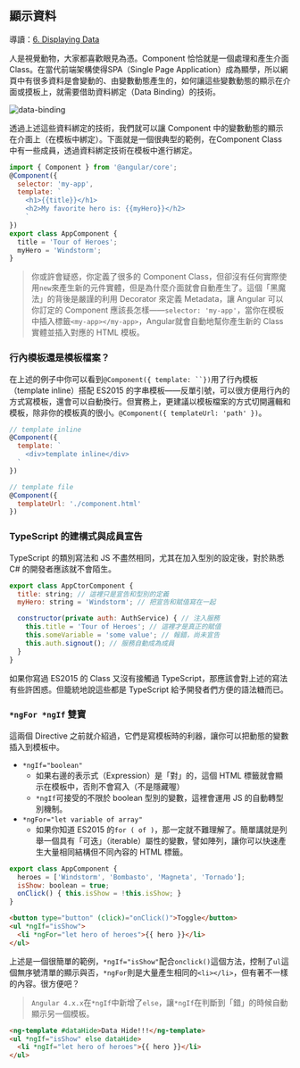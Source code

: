 ## 顯示資料
導讀：[6. Displaying Data](https://angular.io/docs/ts/latest/guide/displaying-data.html)

人是視覺動物，大家都喜歡眼見為憑。Component 恰恰就是一個處理和產生介面 Class。在當代前端架構使得SPA（Single Page Application）成為顯學，所以網頁中有很多資料是會變動的、由變數動態產生的，如何讓這些變數動態的顯示在介面或摸板上，就需要借助資料綁定（Data Binding）的技術。


![data-binding](https://angular.io/generated/images/guide/architecture/databinding.png)


透過上述這些資料綁定的技術，我們就可以讓 Component 中的變數動態的顯示在介面上（在模板中綁定）。下面就是一個很典型的範例，在Component Class 中有一些成員，透過資料綁定技術在模板中進行綁定。
```javascript
import { Component } from '@angular/core';
@Component({
  selector: 'my-app',
  template: `
    <h1>{{title}}</h1>
    <h2>My favorite hero is: {{myHero}}</h2>
    `
})
export class AppComponent {
  title = 'Tour of Heroes';
  myHero = 'Windstorm';
}
```

> 你或許會疑惑，你定義了很多的 Component Class，但卻沒有任何實際使用```new```來產生新的元件實體，但是為什麼介面就會自動產生了。這個「黑魔法」的背後是嚴謹的利用 Decorator 來定義 Metadata，讓 Angular 可以你訂定的 Component 應該長怎樣——```selector: 'my-app'```，當你在模板中插入標籤```<my-app></my-app>```，Angular就會自動地幫你產生新的 Class 實體並插入對應的 HTML 模板。


### 行內模板還是模板檔案？
在上述的例子中你可以看到```@Component({ template: ``})```用了行內模板（template inline）搭配 ES2015 的字串模板——反單引號，可以很方便用行內的方式寫模板，還會可以自動換行。但實務上，更建議以模板檔案的方式切開邏輯和模板，除非你的模板真的很小。```@Component({ templateUrl: 'path' })```。

```javascript
// template inline
@Component({
  template: `
    <div>template inline</div>
  `
})

// template file
@Component({
  templateUrl: './component.html'
})
```


### TypeScript 的建構式與成員宣告
TypeScript 的類別寫法和 JS 不盡然相同，尤其在加入型別的設定後，對於熟悉 C# 的開發者應該就不會陌生。
```javascript
export class AppCtorComponent {
  title: string; // 這裡只是宣告和型別的定義
  myHero: string = 'Windstorm'; // 把宣告和賦值寫在一起

  constructor(private auth: AuthService) { // 注入服務
    this.title = 'Tour of Heroes'; // 這裡才是真正的賦值
    this.someVariable = 'some value'; // 報錯，尚未宣告
    this.auth.signout(); // 服務自動成為成員
  }
}
```
如果你寫過 ES2015 的 Class 又沒有接觸過 TypeScript，那應該會對上述的寫法有些許困惑。但籠統地說這些都是 TypeScript 給予開發者們方便的語法糖而已。


### ```*ngFor *ngIf``` 雙寶
這兩個 Directive 之前就介紹過，它們是寫模板時的利器，讓你可以把動態的變數插入到模板中。
- ```*ngIf="boolean"```
  - 如果右邊的表示式（Expression）是「對」的，這個 HTML 標籤就會顯示在模板中，否則不會寫入（不是隱藏喔）
  - ```*ngIf```可接受的不限於 boolean 型別的變數，這裡會運用 JS 的自動轉型別機制。
- ```*ngFor="let variable of array"```
  - 如果你知道 ES2015 的```for ( of )```，那一定就不難理解了。簡單講就是列舉一個具有「可迭」（iterable）屬性的變數，譬如陣列，讓你可以快速產生大量相同結構但不同內容的 HTML 標籤。

```javascript
export class AppComponent {
  heroes = ['Windstorm', 'Bombasto', 'Magneta', 'Tornado'];
  isShow: boolean = true;
  onClick() { this.isShow = !this.isShow; }
}
```
```html
<button type="button" (click)="onClick()">Toggle</button>
<ul *ngIf="isShow">
  <li *ngFor="let hero of heroes">{{ hero }}</li>
</ul>
```

上述是一個很簡單的範例，```*ngIf="isShow"```配合```onclick()```這個方法，控制了```ul```這個無序號清單的顯示與否，```*ngFor```則是大量產生相同的```<li></li>```，但有著不一樣的內容。很方便吧？

> ```Angular 4.x.x```在```*ngIf```中新增了```else```，讓```*ngIf```在判斷到「錯」的時候自動顯示另一個模板。

```html
<ng-template #dataHide>Data Hide!!!</ng-template>
<ul *ngIf="isShow" else dataHide>
  <li *ngIf="let hero of heroes">{{ hero }}</li>
</ul>
```
